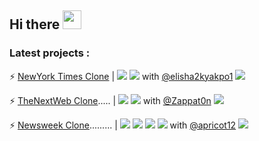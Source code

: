 ## Hi there <img src="https://raw.githubusercontent.com/MartinHeinz/MartinHeinz/master/wave.gif" width="30px">

### Latest projects :

⚡ [NewYork Times Clone](https://github.com/elisha2kyakpo1/New-york-times-Milestone) | ![](https://img.shields.io/badge/-HTML-000000) ![](https://img.shields.io/badge/-CSS-green)  with [@elisha2kyakpo1](https://github.com/elisha2kyakpo1) [![](https://img.shields.io/badge/LIVE-DEMO-red)](https://nobbier-pencils.000webhostapp.com/)

⚡ [TheNextWeb Clone](https://github.com/Zappat0n/TNW-clone)..... | ![](https://img.shields.io/badge/-HTML5-EA6228) ![](https://img.shields.io/badge/-CSS3-32A2D6)  with [@Zappat0n](https://github.com/Zappat0n) [![](https://img.shields.io/badge/LIVE-DEMO-red)](https://zappat0n.github.io/TNW-clone/)

⚡ [Newsweek Clone](https://github.com/od-c0d3r/newsweek-clone)......... | ![](https://img.shields.io/badge/-HTML5-EA6228) ![](https://img.shields.io/badge/-CSS3-32A2D6) ![](https://img.shields.io/badge/-SASS-CF649A) ![](https://img.shields.io/badge/-Bootstrap4-563D7C)  with [@apricot12](https://github.com/apricot12) [![](https://img.shields.io/badge/LIVE-DEMO-red)](https://od-c0d3r.github.io/newsweek-clone/)



<!--
**od-c0d3r/od-c0d3r** is a ✨ _special_ ✨ repository because its `README.md` (this file) appears on your GitHub profile.

Here are some ideas to get you started:

- 🔭 I’m currently working on ...
- 🌱 I’m currently learning ...
- 👯 I’m looking to collaborate on ...
- 🤔 I’m looking for help with ...
- 💬 Ask me about ...
- 📫 How to reach me: ...
- 😄 Pronouns: ...
- ⚡ Fun fact: ...
-->
 

